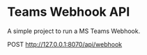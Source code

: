 # Teams Webhook API

A simple project to run a MS Teams Webhook.

POST http://127.0.0.1:8070/api/webhook